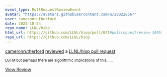 ```yaml
---
event_type: PullRequestReviewEvent
avatar: "https://avatars.githubusercontent.com/u/28022856?"
user: cameronrutherford
date: 2023-10-24
repo_name: LLNL/hiop
html_url: https://github.com/LLNL/hiop/pull/671#pullrequestreview-1695789844
repo_url: https://github.com/LLNL/hiop
---
```


<a href='https://github.com/cameronrutherford' target='_blank'>cameronrutherford</a> <a href='https://github.com/LLNL/hiop/pull/671#pullrequestreview-1695789844' target='_blank'>reviewed</a> a <a href='https://github.com/LLNL/hiop/pull/671' target='_blank'>LLNL/hiop pull request</a>

<small>LGTM but perhaps there are algorithmic implications of this......</small>

<a href='https://github.com/LLNL/hiop/pull/671#pullrequestreview-1695789844' target='_blank'>View Review</a>
